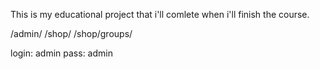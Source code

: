This is my educational project that i'll comlete when i'll finish the course.

/admin/
/shop/
/shop/groups/

login: admin
pass: admin
